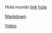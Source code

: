 Hola mundo
[link](https://github.com/krlosh/learnyounode_ejercicios)
[hola](https://lucid.app/lucidchart/a3d0479b-13d3-4337-82c7-5d69088ed72f/edit?beaconFlowId=C2583C497EEEC5CE&invitationId=inv_be404150-2611-4303-b9bf-dfdda156e7a1&page=0_0#)

[Markdown](https://es.wikipedia.org/wiki/Markdown)

[Video](https://nodejs.com/api/fs.html#fsfstatsyncfd-optio)
